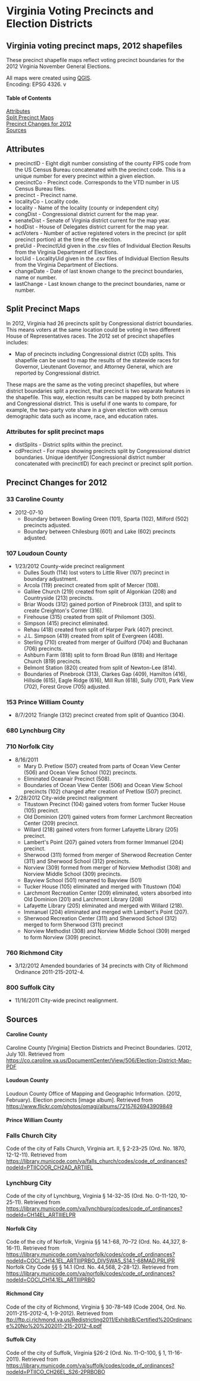 # Virginia Voting Precincts and Election Districts
## Virginia voting precinct maps, 2012 shapefiles
These precinct shapefile maps reflect voting precinct boundaries for the 2012 Virginia November General Elections.

All maps were created using [QGIS](https://www.qgis.org/en/site/).  
Encoding: EPSG 4326. v
#### Table of Contents
[Attributes](#attributes)  
[Split Precinct Maps](#split-precinct-maps)  
[Precinct Changes for 2012](#precinct-changes-for-2012)  
[Sources](#sources)
<a name="attributes"/>
## Attributes
* precinctID - Eight digit number consisting of the county FIPS code from the US Census Bureau concatenated with the precinct code. This is a unique number for every precinct within a given election.
* precinctCo - Precinct code. Corresponds to the VTD number in US Census Bureau files.
* precinct - Precinct name.
* localityCo - Locality code.
* locality - Name of the locality (county or independent city)
* congDist - Congressional district current for the map year.
* senateDist - Senate of Virginia district current for the map year.
* hodDist - House of Delegates district current for the map year.
* actVoters - Number of active registered voters in the precinct (or split precinct portion) at the time of the election.
* preUid - PrecinctUid given in the .csv files of Individual Election Results from the Virginia Department of Elections.
* locUid - LocalityUid given in the .csv files of Individual Election Results from the Virginia Department of Elections.
* changeDate - Date of last known change to the precinct boundaries, name or number.
* lastChange - Last known change to the precinct boundaries, name or number.  
## Split Precinct Maps
In 2012, Virginia had 26 precincts split by Congressional district boundaries. This means voters at the same location could be voting in two different House of Representatives races.
The 2012 set of precinct shapefiles includes:
- Map of precincts including Congressional district (CD) splits. This shapefile can be used to map the results of the statewide races for Governor, Lieutenant Governor, and Attorney General, which are reported by Congressional district.

These maps are the same as the voting precinct shapefiles, but where district boundaries split a precinct, that precinct is two separate features in the shapefile. This way, election results can be mapped by both precinct and Congressional district. This is useful if one wants to compare, for example, the two-party vote share in a given  election with census demographic data such as income, race, and education rates.
### Attributes for split precinct maps
* distSplits - District splits within the precinct.
* cdPrecinct - For maps showing precincts split by Congressional district boundaries. Unique identifyer (Congressional district number concatenated with precinctID) for each precinct or precinct split portion.
## Precinct Changes for 2012
### 33 Caroline County
- 2012-07-10 
	- Boundary between Bowling Green (101), Sparta (102), Milford (502) precincts adjusted.
	- Boundary between Chilesburg (601) and Lake (602) precincts adjusted.
### 107 Loudoun County
- 1/23/2012 County-wide precinct realignment
	- Dulles South (114) lost voters to Little River (107) precinct in boundary adjustment.
	- Arcola (119) precinct created from split of Mercer (108).
	- Galilee Church (219) created from split of Algonkian (208) and Countryside (213) precincts.
	- Briar Woods (312) gained portion of Pinebrook (313), and split to create Creighton's Corner (316).
	- Firehouse (315) created from split of Philomont (305).
	- Simpson (415) precinct eliminated.
	- Rehau (418) created from split of Harper Park (407) precinct.
	- J.L. Simpson (419) created from split of Evergreen (408).
	- Sterling (710) created from merger of Guilford (704) and Buchanan (706) precincts.
	- Ashburn Farm (818) split to form Broad Run (818) and Heritage Church (819) precincts.
	- Belmont Station (820) created from split of Newton-Lee (814).
	- Boundaries of Pinebrook (313), Clarkes Gap (409), Hamilton (416), Hillside (615), Eagle Ridge (616), Mill Run (618), Sully (701), Park View (702), Forest Grove (705) adjusted.
### 153 Prince William County
- 8/7/2012 Triangle (312) precinct created from split of Quantico (304).
### 680 Lynchburg City

### 710 Norfolk City
- 8/16/2011
	- Mary D. Pretlow (507) created from parts of Ocean View Center (506) and Ocean View School (102) precincts.
	- Eliminated Oceanair Precinct (508).
	- Boundaries of Ocean View Center (506) and Ocean View School precincts (102) changed after creation of Pretlow (507) precinct.
- 2/28/2012 City-wide precinct realignment
	- Titustown Precinct (104) gained voters from former Tucker House (105) precinct.
	- Old Dominion (201) gained voters from former Larchmont Recreation Center (209) precinct.
	- Willard (218) gained voters from former Lafayette Library (205) precinct.
	- Lambert's Point (207) gained voters from former Immanuel (204) precinct.
	- Sherwood (311) formed from merger of Sherwood Recreation Center (311) and Sherwood School (312) precincts.
	- Norview (309) formed from merger of Norview Methodist (308) and Norview Middle School (309) precincts.
	- Bayview School (501) renamed to Bayview (501)
	- Tucker House (105) eliminated and merged with Titustown (104)
	- Larchmont Recreation Center (209) eliminated, voters absorbed into Old Dominion (201) and Larchmont Library  (208)
	- Lafayette Library (205) eliminated and merged with Willard (218).
	- Immanuel (204) eliminated and merged with Lambert's Point (207).
	- Sherwood Recreation Center (311) and Sherwood School (312) merged to form Sherwood (311) precinct
	- Norview Methodist (308) and Norview Middle School (309) merged to form Norview (309) precinct.
### 760 Richmond City
- 3/12/2012 Amended boundaries of 34 precincts with City of Richmond Ordinance 2011-215-2012-4.
### 800 Suffolk City
- 11/16/2011 City-wide precinct realignment.
## Sources
#### Caroline County
Caroline County [Virginia] Election Districts and Precinct Boundaries. (2012, July 10). Retrieved from https://co.caroline.va.us/DocumentCenter/View/506/Election-District-Map-PDF
#### Loudoun County
Loudoun County Office of Mapping and Geographic Information. (2012, February). Election precincts [image album]. Retrieved from https://www.flickr.com/photos/omagi/albums/72157626943909849
#### Prince William County
### Falls Church City
Code of the city of Falls Church, Virginia art. II, § 2-23–25 (Ord. No. 1870, 12-12-11). Retrieved from https://library.municode.com/va/falls_church/codes/code_of_ordinances?nodeId=PTIICOOR_CH2AD_ARTIIEL
### Lynchburg City
Code of the city of Lynchburg, Virginia § 14-32–35 (Ord. No. O-11-120, 10-25-11). Retrieved from https://library.municode.com/va/lynchburg/codes/code_of_ordinances?nodeId=CH14EL_ARTIIIELPR
#### Norfolk City
Code of the city of Norfolk, Virginia §§ 14.1-68, 70–72 (Ord. No. 44,327, 8-16-11). Retrieved from https://library.municode.com/va/norfolk/codes/code_of_ordinances?nodeId=COCI_CH14.1EL_ARTIIIPRBO_DIV5WA5_S14.1-68MAD.PRLIPR
Norfolk City Code §§ § 14.1 (Ord. No. 44,568, 2-28-12). Retrieved from https://library.municode.com/va/norfolk/codes/code_of_ordinances?nodeId=COCI_CH14.1EL_ARTIIIPRBO
#### Richmond City
Code of the city of Richmond, Virginia § 30-78–149 (Code 2004, Ord. No. 2011-215-2012-4, 1-9-2012). Retrieved from ftp://ftp.ci.richmond.va.us/Redistricting2011/ExhibitB/Certified%20Ordinance%20No%20%202011-215-2012-4.pdf
#### Suffolk City
Code of the city of Suffolk, Virginia §26-2 (Ord. No. 11-O-100, § 1, 11-16-2011). Retrieved from https://library.municode.com/va/suffolk/codes/code_of_ordinances?nodeId=PTIICO_CH26EL_S26-2PRBOBO